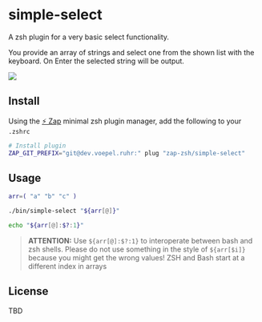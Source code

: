 # simple-select

A zsh plugin for a very basic select functionality.

You provide an array of strings and select one from the shown list with the keyboard.
On Enter the selected string will be output.

![](simple-select.gif)

## Install

Using the [:zap: Zap](https://www.zapzsh.org/) minimal zsh plugin manager, add the following to your `.zshrc`

```sh
# Install plugin
ZAP_GIT_PREFIX="git@dev.voepel.ruhr:" plug "zap-zsh/simple-select"
```

## Usage

```zsh
arr=( "a" "b" "c" )

./bin/simple-select "${arr[@]}"

echo "${arr[@]:$?:1}"
```
> **ATTENTION:** Use `${arr[@]:$?:1}` to interoperate between bash and zsh shells.
> Please do not use something in the style of `${arr[$i]}` because you might get the wrong values!
> ZSH and Bash start at a different index in arrays

## License

TBD
